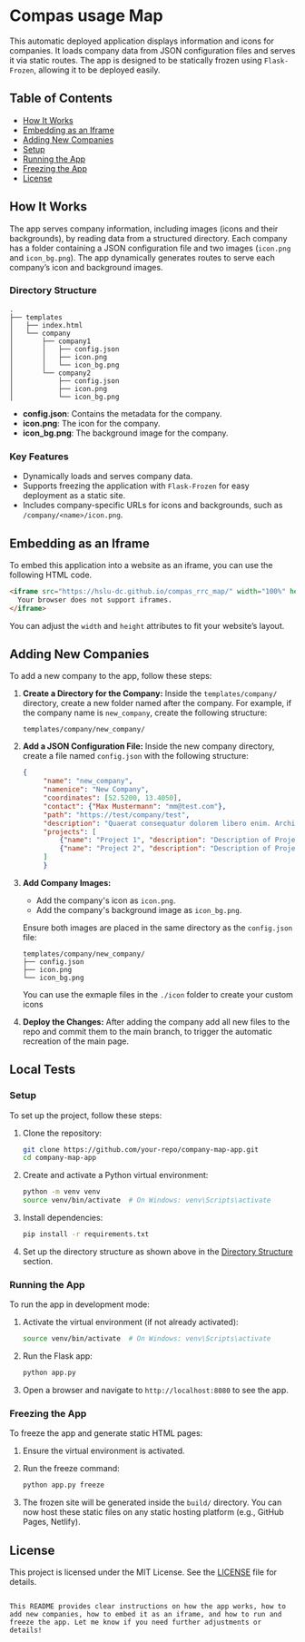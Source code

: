 # Compas usage Map

This automatic deployed application displays information and icons for companies. It loads company data from JSON configuration files and serves it via static routes. The app is designed to be statically frozen using `Flask-Frozen`, allowing it to be deployed easily.

## Table of Contents
- [How It Works](#how-it-works)
- [Embedding as an Iframe](#embedding-as-an-iframe)
- [Adding New Companies](#adding-new-companies)
- [Setup](#setup)
- [Running the App](#running-the-app)
- [Freezing the App](#freezing-the-app)
- [License](#license)

## How It Works

The app serves company information, including images (icons and their backgrounds), by reading data from a structured directory. Each company has a folder containing a JSON configuration file and two images (`icon.png` and `icon_bg.png`). The app dynamically generates routes to serve each company’s icon and background images.

### Directory Structure

```
.
├── templates
│   ├── index.html
│   └── company
│       ├── company1
│       │   ├── config.json
│       │   ├── icon.png
│       │   └── icon_bg.png
│       └── company2
│           ├── config.json
│           ├── icon.png
│           └── icon_bg.png
```

- **config.json**: Contains the metadata for the company.
- **icon.png**: The icon for the company.
- **icon_bg.png**: The background image for the company.

### Key Features
- Dynamically loads and serves company data.
- Supports freezing the application with `Flask-Frozen` for easy deployment as a static site.
- Includes company-specific URLs for icons and backgrounds, such as `/company/<name>/icon.png`.

## Embedding as an Iframe

To embed this application into a website as an iframe, you can use the following HTML code. 

```html
<iframe src="https://hslu-dc.github.io/compas_rrc_map/" width="100%" height="600" frameborder="0">
  Your browser does not support iframes.
</iframe>
```
You can adjust the `width` and `height` attributes to fit your website’s layout.

## Adding New Companies

To add a new company to the app, follow these steps:

1. **Create a Directory for the Company:**
   Inside the `templates/company/` directory, create a new folder named after the company. For example, if the company name is `new_company`, create the following structure:

   ```
   templates/company/new_company/
   ```

2. **Add a JSON Configuration File:**
   Inside the new company directory, create a file named `config.json` with the following structure:

   ```json
   {
        "name": "new_company",
        "namenice": "New Company",
        "coordinates": [52.5200, 13.4050],
        "contact": {"Max Mustermann": "mm@test.com"},
        "path": "https://test/company/test",
        "description": "Quaerat consequatur dolorem libero enim. Architecto officia enim ducimus error et voluptatem. Ut molestias ab recusandae et qui at aperiam",
        "projects": [
            {"name": "Project 1", "description": "Description of Project 1", "path": "https://test/companies/company1/projects/project1.html"},
            {"name": "Project 2", "description": "Description of Project 2", "path": "https://test/companies/company1/projects/project2.html"}
        ]
        }
   ```

3. **Add Company Images:**
   - Add the company's icon as `icon.png`.
   - Add the company's background image as `icon_bg.png`.

   Ensure both images are placed in the same directory as the `config.json` file:
   
   ```
   templates/company/new_company/
   ├── config.json
   ├── icon.png
   └── icon_bg.png
   ```
    You can use the exmaple files in the ```./icon``` folder to create your custom icons

4. **Deploy the Changes:**
   After adding the company add all new files to the repo and commit them to the main branch, to trigger the automatic recreation of the main page.

## Local Tests

### Setup

To set up the project, follow these steps:

1. Clone the repository:
   ```bash
   git clone https://github.com/your-repo/company-map-app.git
   cd company-map-app
   ```

2. Create and activate a Python virtual environment:
   ```bash
   python -m venv venv
   source venv/bin/activate  # On Windows: venv\Scripts\activate
   ```

3. Install dependencies:
   ```bash
   pip install -r requirements.txt
   ```

4. Set up the directory structure as shown above in the [Directory Structure](#directory-structure) section.

### Running the App

To run the app in development mode:

1. Activate the virtual environment (if not already activated):
   ```bash
   source venv/bin/activate  # On Windows: venv\Scripts\activate
   ```

2. Run the Flask app:
   ```bash
   python app.py
   ```

3. Open a browser and navigate to `http://localhost:8080` to see the app.

### Freezing the App

To freeze the app and generate static HTML pages:

1. Ensure the virtual environment is activated.
   
2. Run the freeze command:
   ```bash
   python app.py freeze
   ```

3. The frozen site will be generated inside the `build/` directory. You can now host these static files on any static hosting platform (e.g., GitHub Pages, Netlify).

## License

This project is licensed under the MIT License. See the [LICENSE](LICENSE) file for details.
```

This README provides clear instructions on how the app works, how to add new companies, how to embed it as an iframe, and how to run and freeze the app. Let me know if you need further adjustments or details!